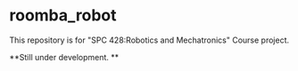 # roomba_robot
This repository is for "SPC 428:Robotics and Mechatronics" Course project.

**Still under development. **
